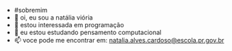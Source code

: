 - #sobremim
- 👋 oi, eu sou a natália viória
- 👀 estou interessada em programação
- 🌱 eu estou estudando pensamento computacional
- 📫 voce pode me encontrar em: natalia.alves.cardoso@escola.pr.gov.br

<!---
natvigg/natvigg is a ✨ special ✨ repository because its `README.md` (this file) appears on your GitHub profile.
You can click the Preview link to take a look at your changes.
--->
